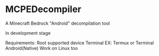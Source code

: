 # MCPEDecompiler
A Minecraft Bedrock "Android" decompilation tool

In development stage

Requirements:
Root supported device 
Terminal EX: Termux or Terminal Android(Native)
Work on Linux too
